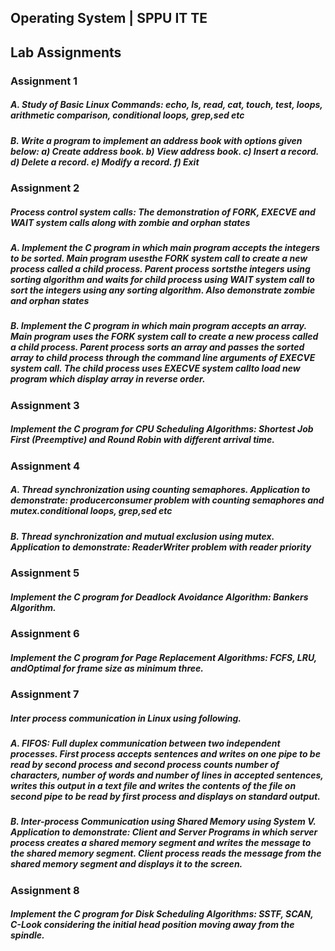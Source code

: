 ## Operating System | SPPU IT TE
## Lab Assignments
### Assignment 1
#####  A. Study of Basic Linux Commands: echo, ls, read, cat, touch, test, loops, arithmetic comparison, conditional loops, grep,sed etc
#####  B. Write a program to implement an address book with options given below: a) Create address book. b) View address book. c) Insert a record. d) Delete a record. e) Modify a record. f) Exit
### Assignment 2
##### Process control system calls: The demonstration of FORK, EXECVE and WAIT system calls along with zombie and orphan states
##### A. Implement the C program in which main program accepts the integers to be sorted. Main program usesthe FORK system call to create a new process called a child process. Parent process sortsthe integers using sorting algorithm and waits for child process using WAIT system call to sort the integers using any sorting algorithm. Also demonstrate zombie and orphan states 
#####  B. Implement the C program in which main program accepts an array. Main program uses the FORK system call to create a new process called a child process. Parent process sorts an array and passes the sorted array to child process through the command line arguments of EXECVE system call. The child process uses EXECVE system callto load new program which display array in reverse order.
### Assignment 3
##### Implement the C program for CPU Scheduling Algorithms: Shortest Job First (Preemptive) and Round Robin with different arrival time.
### Assignment 4
#####  A. Thread synchronization using counting semaphores. Application to demonstrate: producerconsumer problem with counting semaphores and mutex.conditional loops, grep,sed etc
##### B. Thread synchronization and mutual exclusion using mutex. Application to demonstrate: ReaderWriter problem with reader priority
### Assignment 5
#####  Implement the C program for Deadlock Avoidance Algorithm: Bankers Algorithm.
### Assignment 6
##### Implement the C program for Page Replacement Algorithms: FCFS, LRU, andOptimal for frame size as minimum three.
### Assignment 7
##### Inter process communication in Linux using following.
##### A. FIFOS: Full duplex communication between two independent processes. First process accepts sentences and writes on one pipe to be read by second process and second process counts number of characters, number of words and number of lines in accepted sentences, writes this output in a text file and writes the contents of the file on second pipe to be read by first process and displays on standard output.
##### B. Inter-process Communication using Shared Memory using System V. Application to demonstrate: Client and Server Programs in which server process creates a shared memory segment and writes the message to the shared memory segment. Client process reads the message from the shared memory segment and displays it to the screen.
### Assignment 8
##### Implement the C program for Disk Scheduling Algorithms: SSTF, SCAN, C-Look considering the initial head position moving away from the spindle.
